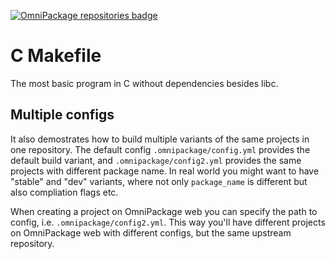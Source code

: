 [![OmniPackage repositories badge](https://repositories.omnipackage.org/oleg/examples-c-makefile/examples-c-makefile.svg)](https://web.omnipackage.org/oleg/examples-c-makefile/install)

# C Makefile

The most basic program in C without dependencies besides libc.

## Multiple configs

It also demostrates how to build multiple variants of the same projects in one repository. The default config `.omnipackage/config.yml` provides the default build variant, and `.omnipackage/config2.yml` provides the same projects with different package name. In real world you might want to have "stable" and "dev" variants, where not only `package_name` is different but also compliation flags etc.

When creating a project on OmniPackage web you can specify the path to config, i.e. `.omnipackage/config2.yml`. This way you'll have different projects on OmniPackage web with different configs, but the same upstream repository.
